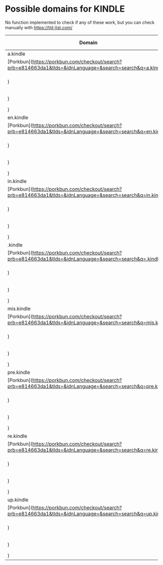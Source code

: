 # Possible domains for KINDLE

No function implemented to check if any of these work, but you can check manually with https://tld-list.com/

| Domain | Porkbun | NameCheap | Google Domains |
|---|---|---|---|
| a.kindle | [Porkbun](https://porkbun.com/checkout/search?prb=e814663da1&tlds=&idnLanguage=&search=search&q=a.kindle) | [Namecheap](https://www.namecheap.com/domains/registration/results/?domain=a.kindle) | [Google](https://domains.google.com/registrar/search?searchTerm=a.kindle) |
| en.kindle | [Porkbun](https://porkbun.com/checkout/search?prb=e814663da1&tlds=&idnLanguage=&search=search&q=en.kindle) | [Namecheap](https://www.namecheap.com/domains/registration/results/?domain=en.kindle) | [Google](https://domains.google.com/registrar/search?searchTerm=en.kindle) |
| in.kindle | [Porkbun](https://porkbun.com/checkout/search?prb=e814663da1&tlds=&idnLanguage=&search=search&q=in.kindle) | [Namecheap](https://www.namecheap.com/domains/registration/results/?domain=in.kindle) | [Google](https://domains.google.com/registrar/search?searchTerm=in.kindle) |
| .kindle | [Porkbun](https://porkbun.com/checkout/search?prb=e814663da1&tlds=&idnLanguage=&search=search&q=.kindle) | [Namecheap](https://www.namecheap.com/domains/registration/results/?domain=.kindle) | [Google](https://domains.google.com/registrar/search?searchTerm=.kindle) |
| mis.kindle | [Porkbun](https://porkbun.com/checkout/search?prb=e814663da1&tlds=&idnLanguage=&search=search&q=mis.kindle) | [Namecheap](https://www.namecheap.com/domains/registration/results/?domain=mis.kindle) | [Google](https://domains.google.com/registrar/search?searchTerm=mis.kindle) |
| pre.kindle | [Porkbun](https://porkbun.com/checkout/search?prb=e814663da1&tlds=&idnLanguage=&search=search&q=pre.kindle) | [Namecheap](https://www.namecheap.com/domains/registration/results/?domain=pre.kindle) | [Google](https://domains.google.com/registrar/search?searchTerm=pre.kindle) |
| re.kindle | [Porkbun](https://porkbun.com/checkout/search?prb=e814663da1&tlds=&idnLanguage=&search=search&q=re.kindle) | [Namecheap](https://www.namecheap.com/domains/registration/results/?domain=re.kindle) | [Google](https://domains.google.com/registrar/search?searchTerm=re.kindle) |
| up.kindle | [Porkbun](https://porkbun.com/checkout/search?prb=e814663da1&tlds=&idnLanguage=&search=search&q=up.kindle) | [Namecheap](https://www.namecheap.com/domains/registration/results/?domain=up.kindle) | [Google](https://domains.google.com/registrar/search?searchTerm=up.kindle) |
